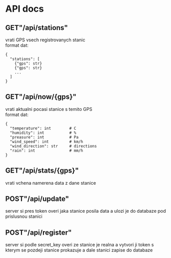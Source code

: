 # API docs

## GET"/api/stations"
vrati GPS vsech registrovanych stanic <br/> 
format dat:
```
{
  "stations": [
    {"gps": str}
    {"gps": str}
    ...
  ]
}
```

## GET"/api/now/{gps}"
vrati aktualni pocasi stanice s temito GPS <br/> 
format dat:
```
{
  "temperature": int        # C
  "humidity": int           # %
  "preasure": int           # Pa
  "wind_speed": int         # km/h
  "wind_direction": str     # directions
  "rain": int               # mm/h 
}
```

## GET"/api/stats/{gps}"
vrati vchena namerena data z dane stanice

## POST"/api/update"
server si pres token overi jaka stanice posila data a ulozi je do databaze pod prislusnou stanici

## POST"/api/register"
server si podle secret_key overi ze stanice je realna a vytvori ji token s kterym se pozdeji stanice prokazuje a dale stanici zapise do databaze
